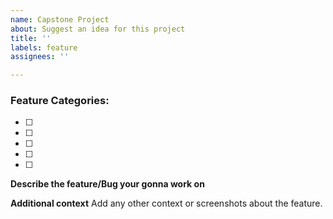 ```yaml
---
name: Capstone Project
about: Suggest an idea for this project
title: ''
labels: feature
assignees: ''

---
```



### Feature Categories:

- [ ] 
- [ ] 
- [ ] 
- [ ] 
- [ ] 

**Describe the feature/Bug your gonna work on**



**Additional context**
Add any other context or screenshots about the feature.